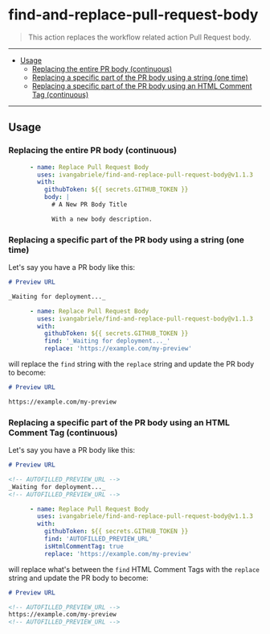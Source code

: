 # find-and-replace-pull-request-body

> This action replaces the workflow related action Pull Request body.

---

- [Usage](#usage)
  - [Replacing the entire PR body (continuous)](#replacing-the-entire-pr-body-continuous)
  - [Replacing a specific part of the PR body using a string (one time)](#replacing-a-specific-part-of-the-pr-body-using-a-string-one-time)
  - [Replacing a specific part of the PR body using an HTML Comment Tag (continuous)](#replacing-a-specific-part-of-the-pr-body-using-an-html-comment-tag-continuous)

---

## Usage

### Replacing the entire PR body (continuous)

```yml
      - name: Replace Pull Request Body
        uses: ivangabriele/find-and-replace-pull-request-body@v1.1.3
        with:
          githubToken: ${{ secrets.GITHUB_TOKEN }}
          body: |
            # A New PR Body Title

            With a new body description.
```

### Replacing a specific part of the PR body using a string (one time)

Let's say you have a PR body like this:

```md
# Preview URL

_Waiting for deployment..._
```

```yml
      - name: Replace Pull Request Body
        uses: ivangabriele/find-and-replace-pull-request-body@v1.1.3
        with:
          githubToken: ${{ secrets.GITHUB_TOKEN }}
          find: '_Waiting for deployment..._'
          replace: 'https://example.com/my-preview'
```

will replace the `find` string with the `replace` string and update the PR body to become:

```md
# Preview URL

https://example.com/my-preview
```

### Replacing a specific part of the PR body using an HTML Comment Tag (continuous)

Let's say you have a PR body like this:

```md
# Preview URL

<!-- AUTOFILLED_PREVIEW_URL -->
_Waiting for deployment..._
<!-- AUTOFILLED_PREVIEW_URL -->
```

```yml
      - name: Replace Pull Request Body
        uses: ivangabriele/find-and-replace-pull-request-body@v1.1.3
        with:
          githubToken: ${{ secrets.GITHUB_TOKEN }}
          find: 'AUTOFILLED_PREVIEW_URL'
          isHtmlCommentTag: true
          replace: 'https://example.com/my-preview'
```

will replace what's between the `find` HTML Comment Tags with the `replace` string and update the PR body to become:

```md
# Preview URL

<!-- AUTOFILLED_PREVIEW_URL -->
https://example.com/my-preview
<!-- AUTOFILLED_PREVIEW_URL -->
```
